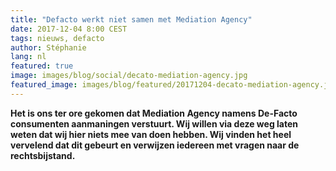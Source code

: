 ```yaml
---
title: "Defacto werkt niet samen met Mediation Agency"
date: 2017-12-04 8:00 CEST
tags: nieuws, defacto
author: Stéphanie
lang: nl
featured: true
image: images/blog/social/decato-mediation-agency.jpg
featured_image: images/blog/featured/20171204-decato-mediation-agency.jpg
---
```


**Het is ons ter ore gekomen dat Mediation Agency namens De-Facto consumenten aanmaningen verstuurt. Wij willen via deze weg laten weten dat wij hier niets mee van doen hebben. Wij vinden het heel vervelend dat dit gebeurt en verwijzen iedereen met vragen naar de rechtsbijstand.**
